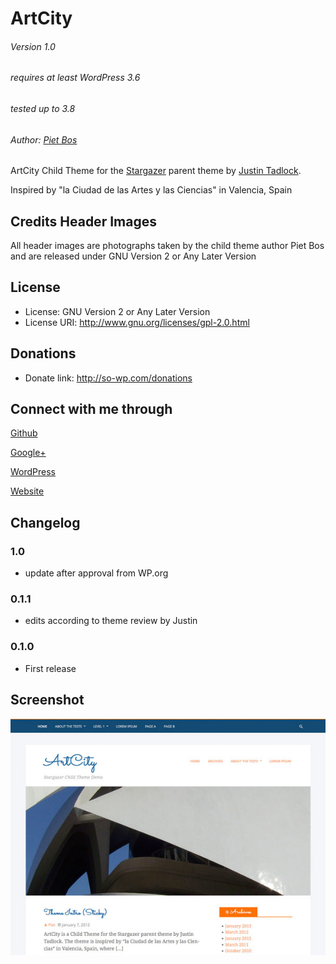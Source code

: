 ArtCity
=======

###### Version 1.0
###### requires at least WordPress 3.6
###### tested up to 3.8
###### Author: [Piet Bos](https://github.com/senlin)

ArtCity Child Theme for the [Stargazer](http://themehybrid.com/themes/stargazer) parent theme by [Justin Tadlock](http://justintadlock.com).

Inspired by "la Ciudad de las Artes y las Ciencias" in Valencia, Spain

## Credits Header Images

All header images are photographs taken by the child theme author Piet Bos and are released under GNU Version 2 or Any Later Version

## License

* License: GNU Version 2 or Any Later Version
* License URI: http://www.gnu.org/licenses/gpl-2.0.html

## Donations

* Donate link: http://so-wp.com/donations

## Connect with me through

[Github](https://github.com/senlin) 

[Google+](http://plus.google.com/+PietBos) 

[WordPress](http://profiles.wordpress.org/senlin/) 

[Website](http://senlinonline.com)

## Changelog

### 1.0

* update after approval from WP.org

### 0.1.1

* edits according to theme review by Justin

### 0.1.0

* First release

## Screenshot

![screenshot](screenshot.png "screenshot")
